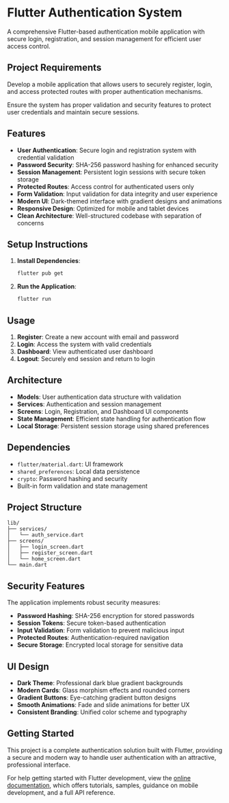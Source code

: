 
# Flutter Authentication System

A comprehensive Flutter-based authentication mobile application with secure login, registration, and session management for efficient user access control.

## Project Requirements

Develop a mobile application that allows users to securely register, login, and access protected routes with proper authentication mechanisms.

Ensure the system has proper validation and security features to protect user credentials and maintain secure sessions.

## Features

- **User Authentication**: Secure login and registration system with credential validation
- **Password Security**: SHA-256 password hashing for enhanced security
- **Session Management**: Persistent login sessions with secure token storage
- **Protected Routes**: Access control for authenticated users only
- **Form Validation**: Input validation for data integrity and user experience
- **Modern UI**: Dark-themed interface with gradient designs and animations
- **Responsive Design**: Optimized for mobile and tablet devices
- **Clean Architecture**: Well-structured codebase with separation of concerns

## Setup Instructions

1. **Install Dependencies**:
   ```bash
   flutter pub get
   ```

2. **Run the Application**:
   ```bash
   flutter run
   ```

## Usage

1. **Register**: Create a new account with email and password
2. **Login**: Access the system with valid credentials
3. **Dashboard**: View authenticated user dashboard
4. **Logout**: Securely end session and return to login

## Architecture

- **Models**: User authentication data structure with validation
- **Services**: Authentication and session management
- **Screens**: Login, Registration, and Dashboard UI components
- **State Management**: Efficient state handling for authentication flow
- **Local Storage**: Persistent session storage using shared preferences

## Dependencies

- `flutter/material.dart`: UI framework
- `shared_preferences`: Local data persistence
- `crypto`: Password hashing and security
- Built-in form validation and state management

## Project Structure

```
lib/
├── services/
│   └── auth_service.dart
├── screens/
│   ├── login_screen.dart
│   ├── register_screen.dart
│   └── home_screen.dart
└── main.dart
```

## Security Features

The application implements robust security measures:
- **Password Hashing**: SHA-256 encryption for stored passwords
- **Session Tokens**: Secure token-based authentication
- **Input Validation**: Form validation to prevent malicious input
- **Protected Routes**: Authentication-required navigation
- **Secure Storage**: Encrypted local storage for sensitive data

## UI Design

- **Dark Theme**: Professional dark blue gradient backgrounds
- **Modern Cards**: Glass morphism effects and rounded corners
- **Gradient Buttons**: Eye-catching gradient button designs
- **Smooth Animations**: Fade and slide animations for better UX
- **Consistent Branding**: Unified color scheme and typography

## Getting Started

This project is a complete authentication solution built with Flutter, providing a secure and modern way to handle user authentication with an attractive, professional interface.

For help getting started with Flutter development, view the
[online documentation](https://docs.flutter.dev/), which offers tutorials,
samples, guidance on mobile development, and a full API reference.
